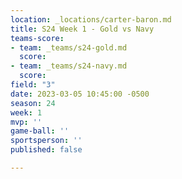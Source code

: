 ```yaml
---
location: _locations/carter-baron.md
title: S24 Week 1 - Gold vs Navy
teams-score:
- team: _teams/s24-gold.md
  score: 
- team: _teams/s24-navy.md
  score: 
field: "3"
date: 2023-03-05 10:45:00 -0500
season: 24
week: 1
mvp: ''
game-ball: ''
sportsperson: ''
published: false

---
```

